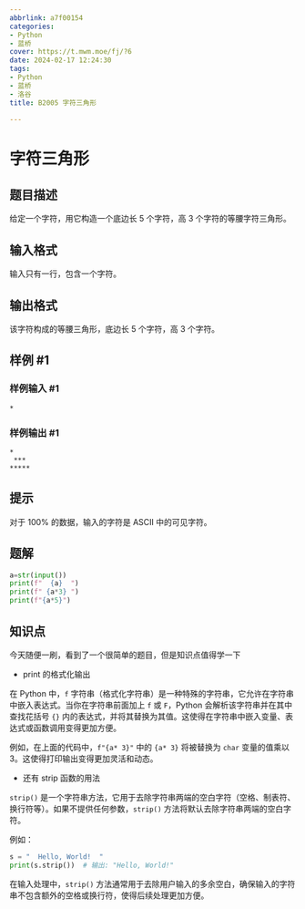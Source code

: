 ```yaml
---
abbrlink: a7f00154
categories:
- Python
- 蓝桥
cover: https://t.mwm.moe/fj/?6
date: 2024-02-17 12:24:30
tags:
- Python
- 蓝桥
- 洛谷
title: B2005 字符三角形

---
```


# 字符三角形

## 题目描述

给定一个字符，用它构造一个底边长 $5$ 个字符，高 $3$ 个字符的等腰字符三角形。

## 输入格式

输入只有一行，包含一个字符。

## 输出格式

该字符构成的等腰三角形，底边长 $5$ 个字符，高 $3$ 个字符。

## 样例 #1

### 样例输入 #1

```
*
```

### 样例输出 #1

```
*
 ***
*****
```

## 提示

对于 $100 \%$ 的数据，输入的字符是 ASCII 中的可见字符。

## 题解

```py
a=str(input())
print(f"  {a}  ")
print(f" {a*3} ")
print(f"{a*5}")
```

## 知识点

今天随便一刷，看到了一个很简单的题目，但是知识点值得学一下

- print 的格式化输出

在 Python 中，`f` 字符串（格式化字符串）是一种特殊的字符串，它允许在字符串中嵌入表达式。当你在字符串前面加上 `f` 或 `F`，Python 会解析该字符串并在其中查找花括号 `{}` 内的表达式，并将其替换为其值。这使得在字符串中嵌入变量、表达式或函数调用变得更加方便。

例如，在上面的代码中，`f"{a* 3}"` 中的 `{a* 3}` 将被替换为 `char` 变量的值乘以 3。这使得打印输出变得更加灵活和动态。

- 还有 strip 函数的用法

`strip()` 是一个字符串方法，它用于去除字符串两端的空白字符（空格、制表符、换行符等）。如果不提供任何参数，`strip()` 方法将默认去除字符串两端的空白字符。

例如：
```python
s = "  Hello, World!  "
print(s.strip())  # 输出: "Hello, World!"
```

在输入处理中，`strip()` 方法通常用于去除用户输入的多余空白，确保输入的字符串不包含额外的空格或换行符，使得后续处理更加方便。
